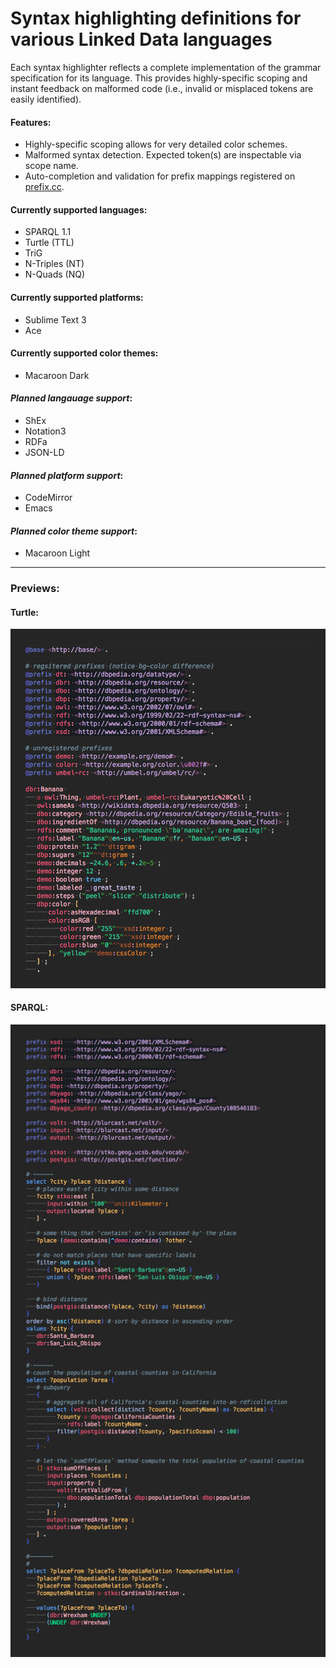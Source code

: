 # Syntax highlighting definitions for various Linked Data languages

Each syntax highlighter reflects a complete implementation of the grammar specification for its language. This provides highly-specific scoping and instant feedback on malformed code (i.e., invalid or misplaced tokens are easily identified).

#### Features:
 - Highly-specific scoping allows for very detailed color schemes.
 - Malformed syntax detection. Expected token(s) are inspectable via scope name.
 - Auto-completion and validation for prefix mappings registered on [prefix.cc](http://prefix.cc).

#### Currently supported languages:
 - SPARQL 1.1
 - Turtle (TTL)
 - TriG
 - N-Triples (NT)
 - N-Quads (NQ)

#### Currently supported platforms:
 - Sublime Text 3
 - Ace

#### Currently supported color themes:
 - Macaroon Dark

#### *Planned langauage support*:
 - ShEx
 - Notation3
 - RDFa
 - JSON-LD

#### *Planned platform support*:
 - CodeMirror
 - Emacs

#### *Planned color theme support*:
 - Macaroon Light

---

### Previews:

#### Turtle:
![Turtle Preview](doc/preview/turtle.png)

#### SPARQL:
![SPARQL Preview](doc/preview/sparql.png)

